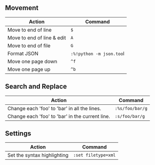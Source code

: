 ## Movement

| Action                     | Command                  |
|----------------------------|--------------------------|
| Move to end of line        | `$`                      |
| Move to end of line & edit | `A`                      |
| Move to end of file        | `G`                      |
| Format JSON                | `:%!python -m json.too`l |
| Move one page down         | `^f`                     |
| Move one page up           | `^b`                     |

## Search and Replace

| Action                                          | Command         |
|-------------------------------------------------|-----------------|
| Change each 'foo' to 'bar' in all the lines.    | `:%s/foo/bar/g` |
| Change each 'foo' to 'bar' in the current line. | `:s/foo/bar/g`  |

## Settings

| Action                      | Command             |
|-----------------------------|---------------------|
| Set the syntax highlighting | `:set filetype=xml` |
